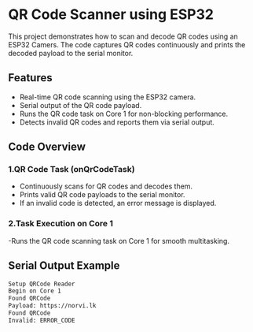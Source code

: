 # QR Code Scanner using ESP32

This project demonstrates how to scan and decode QR codes using an ESP32 Camers. The code captures QR codes continuously and prints the decoded payload to the serial monitor.

## Features

- Real-time QR code scanning using the ESP32 camera.
- Serial output of the QR code payload.
- Runs the QR code task on Core 1 for non-blocking performance.
- Detects invalid QR codes and reports them via serial output.

## Code Overview

### 1.QR Code Task (onQrCodeTask)

- Continuously scans for QR codes and decodes them.
- Prints valid QR code payloads to the serial monitor.
- If an invalid code is detected, an error message is displayed.

### 2.Task Execution on Core 1

-Runs the QR code scanning task on Core 1 for smooth multitasking.

## Serial Output Example

```bash
Setup QRCode Reader  
Begin on Core 1  
Found QRCode  
Payload: https://norvi.lk  
Found QRCode  
Invalid: ERROR_CODE
```
